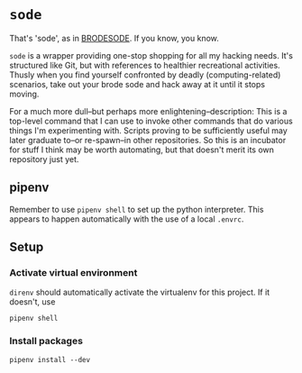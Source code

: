 # `sode`

That's 'sode', as in [BRODESODE](https://youtu.be/Cx8sl2uC46A?si=6hLK3-kPXTf-7owI).  If you know,
you know.

`sode` is a wrapper providing one-stop shopping for all my hacking needs.  It's structured like Git,
but with references to healthier recreational activities.  Thusly when you find yourself confronted
by deadly (computing-related) scenarios, take out your brode sode and hack away at it until it stops
moving.

For a much more dull–but perhaps more enlightening–description: This is a top-level command that I
can use to invoke other commands that do various things I'm experimenting with.  Scripts proving to
be sufficiently useful may later graduate to–or re-spawn–in other repositories.  So this is an
incubator for stuff I think may be worth automating, but that doesn't merit its own repository just
yet.

## pipenv

Remember to use `pipenv shell` to set up the python interpreter.  This appears to happen
automatically with the use of a local `.envrc`.

## Setup

### Activate virtual environment

`direnv` should automatically activate the virtualenv for this project.  If it doesn't, use

```shell
pipenv shell
```

### Install packages

```shell
pipenv install --dev
```
